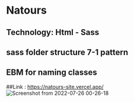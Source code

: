 # Natours
## Technology: Html - Sass
## sass folder structure 7-1 pattern
## EBM for naming classes

##Link : https://natours-site.vercel.app/
![Screenshot from 2022-07-26 00-26-18](https://user-images.githubusercontent.com/61599746/181022275-3b7900d4-3c40-4727-9d06-8101ff83c566.png)
